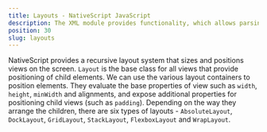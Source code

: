 ```yaml
---
title: Layouts - NativeScript JavaScript
description: The XML module provides functionality, which allows parsing an XML content in NativeSciprt. The module enables searching for specific attribute and its value or taking the data(e.g. `text` value) locked between the XML elements.
position: 30
slug: layouts
---
```

NativeScript provides a recursive layout system that sizes and positions views on the screen.
`Layout` is the base class for all views that provide positioning of child elements.
We can use the various layout containers to position elements. 
They evaluate the base properties of view such as `width`, `height`, `minWidth` and alignments, and expose additional properties for positioning child views (such as `padding`). 
Depending on the way they arrange the children, there are six types of layouts - `AbsoluteLayout`, `DockLayout`, `GridLayout`, `StackLayout`, `FlexboxLayout` and `WrapLayout`.